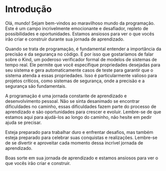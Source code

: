 # Introdução

Olá, mundo! Sejam bem-vindos ao maravilhoso mundo da programação. Este é um campo incrivelmente emocionante e desafiador, repleto de possibilidades e oportunidades. Estamos ansiosos para ver o que vocês irão criar e construir durante sua jornada de aprendizado.

Quando se trata de programação, é fundamental entender a importância da precisão e da segurança no código. É por isso que gostaríamos de falar sobre o Kind, um poderoso verificador formal de modelos de sistemas de tempo real. Ele permite que você especifique propriedades desejadas para seu sistema e gera automaticamente casos de teste para garantir que o sistema atenda a essas propriedades. Isso é particularmente valioso para projetos críticos, como sistemas de segurança, onde a precisão e a segurança são fundamentais.

A programação é uma jornada constante de aprendizado e desenvolvimento pessoal. Não se sinta desanimado se encontrar dificuldades no caminho, essas dificuldades fazem parte do processo de aprendizado e são oportunidades para crescer e evoluir. Lembre-se de que estamos aqui para ajudá-los ao longo do caminho, não hesite em pedir ajuda se precisar.

Esteja preparado para trabalhar duro e enfrentar desafios, mas também esteja preparado para celebrar suas conquistas e realizações. Lembre-se de se divertir e aproveitar cada momento dessa incrível jornada de aprendizado.

Boas sorte em sua jornada de aprendizado e estamos ansiosos para ver o que vocês irão criar e construir.

